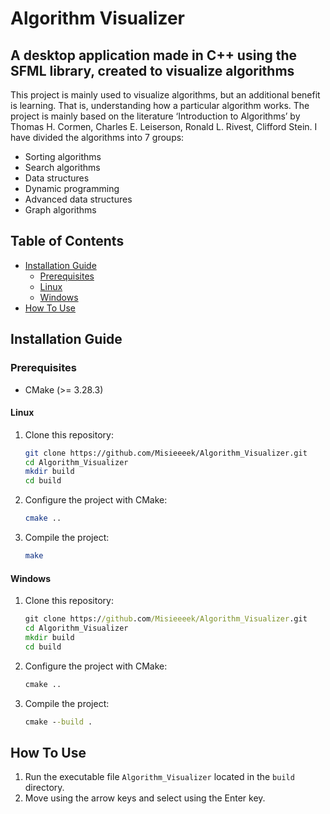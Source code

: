 # Algorithm Visualizer

## A desktop application made in C++ using the SFML library, created to visualize algorithms

This project is mainly used to visualize algorithms, but an additional benefit is learning. That is, understanding how a particular algorithm works. The project is mainly based on the literature ‘Introduction to Algorithms’ by Thomas H. Cormen, Charles E. Leiserson, Ronald L. Rivest, Clifford Stein.
I have divided the algorithms into 7 groups:

- Sorting algorithms
- Search algorithms
- Data structures
- Dynamic programming
- Advanced data structures
- Graph algorithms

## Table of Contents

- [Installation Guide](#installation-guide)
  - [Prerequisites](#prerequisites)
  - [Linux](#linux)
  - [Windows](#windows)
- [How To Use](#how-to-use)

## Installation Guide

### Prerequisites

- CMake (>= 3.28.3)

#### Linux

1. Clone this repository:
   ```bash
   git clone https://github.com/Misieeeek/Algorithm_Visualizer.git
   cd Algorithm_Visualizer
   mkdir build
   cd build
   ```
2. Configure the project with CMake:
   ```bash
   cmake ..
   ```
3. Compile the project:
   ```bash
   make
   ```

#### Windows

1. Clone this repository:
   ```cmd
   git clone https://github.com/Misieeeek/Algorithm_Visualizer.git
   cd Algorithm_Visualizer
   mkdir build
   cd build
   ```
2. Configure the project with CMake:

   ```cmd
   cmake ..
   ```

3. Compile the project:
   ```cmd
   cmake --build .
   ```

## How To Use

1. Run the executable file `Algorithm_Visualizer` located in the `build` directory.
2. Move using the arrow keys and select using the Enter key.
